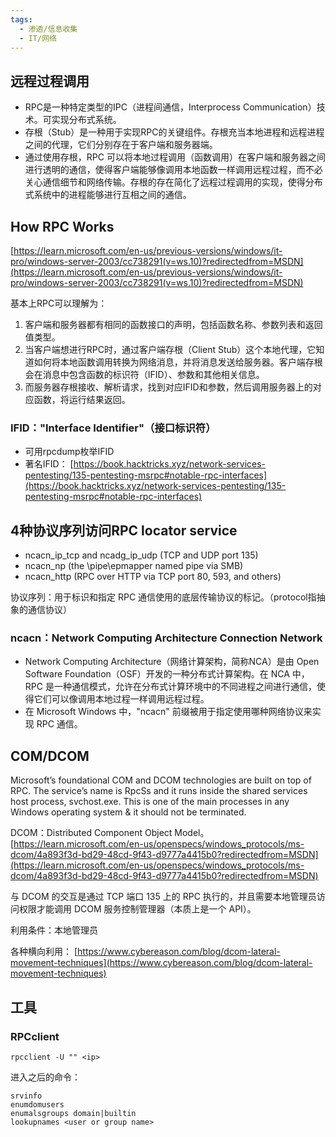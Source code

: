 ```yaml
---
tags:
  - 渗透/信息收集
  - IT/网络
---
```

## 远程过程调用

- RPC是一种特定类型的IPC（进程间通信，Interprocess Communication）技术。可实现分布式系统。
- 存根（Stub）是一种用于实现RPC的关键组件。存根充当本地进程和远程进程之间的代理，它们分别存在于客户端和服务器端。
- 通过使用存根，RPC 可以将本地过程调用（函数调用）在客户端和服务器之间进行透明的通信，使得客户端能够像调用本地函数一样调用远程过程，而不必关心通信细节和网络传输。存根的存在简化了远程过程调用的实现，使得分布式系统中的进程能够进行互相之间的通信。


## How RPC Works

[https://learn.microsoft.com/en-us/previous-versions/windows/it-pro/windows-server-2003/cc738291(v=ws.10)?redirectedfrom=MSDN](https://learn.microsoft.com/en-us/previous-versions/windows/it-pro/windows-server-2003/cc738291(v=ws.10)?redirectedfrom=MSDN)

基本上RPC可以理解为：

1. 客户端和服务器都有相同的函数接口的声明，包括函数名称、参数列表和返回值类型。
2. 当客户端想进行RPC时，通过客户端存根（Client Stub）这个本地代理，它知道如何将本地函数调用转换为网络消息，并将消息发送给服务器。客户端存根会在消息中包含函数的标识符（IFID）、参数和其他相关信息。
3. 而服务器存根接收、解析请求，找到对应IFID和参数，然后调用服务器上的对应函数，将运行结果返回。


### IFID："Interface Identifier"（接口标识符）

- 可用rpcdump枚举IFID
- 著名IFID： [https://book.hacktricks.xyz/network-services-pentesting/135-pentesting-msrpc#notable-rpc-interfaces](https://book.hacktricks.xyz/network-services-pentesting/135-pentesting-msrpc#notable-rpc-interfaces)

## 4种协议序列访问RPC locator service

- ncacn_ip_tcp and ncadg_ip_udp (TCP and UDP port 135)
- ncacn_np (the \pipe\epmapper named pipe via SMB)
- ncacn_http (RPC over HTTP via TCP port 80, 593, and others)

协议序列：用于标识和指定 RPC 通信使用的底层传输协议的标记。（protocol指抽象的通信协议）

### ncacn：Network Computing Architecture Connection Network

- Network Computing Architecture（网络计算架构，简称NCA）是由 Open Software Foundation（OSF）开发的一种分布式计算架构。在 NCA 中，RPC 是一种通信模式，允许在分布式计算环境中的不同进程之间进行通信，使得它们可以像调用本地过程一样调用远程过程。
- 在 Microsoft Windows 中，"ncacn" 前缀被用于指定使用哪种网络协议来实现 RPC 通信。

## COM/DCOM

Microsoft’s foundational COM and DCOM technologies are built on top of RPC. The service’s name is RpcSs and it runs inside the shared services host process, svchost.exe. This is one of the main processes in any Windows operating system & it should not be terminated.


DCOM：Distributed Component Object Model。 [https://learn.microsoft.com/en-us/openspecs/windows_protocols/ms-dcom/4a893f3d-bd29-48cd-9f43-d9777a4415b0?redirectedfrom=MSDN](https://learn.microsoft.com/en-us/openspecs/windows_protocols/ms-dcom/4a893f3d-bd29-48cd-9f43-d9777a4415b0?redirectedfrom=MSDN)

与 DCOM 的交互是通过 TCP 端口 135 上的 RPC 执行的，并且需要本地管理员访问权限才能调用 DCOM 服务控制管理器（本质上是一个 API）。

利用条件：本地管理员

各种横向利用： [https://www.cybereason.com/blog/dcom-lateral-movement-techniques](https://www.cybereason.com/blog/dcom-lateral-movement-techniques)



## 工具


### RPCclient

`rpcclient -U "" <ip>`

进入之后的命令：  
```
srvinfo
enumdomusers
enumalsgroups domain|builtin
lookupnames <user or group name>
```

